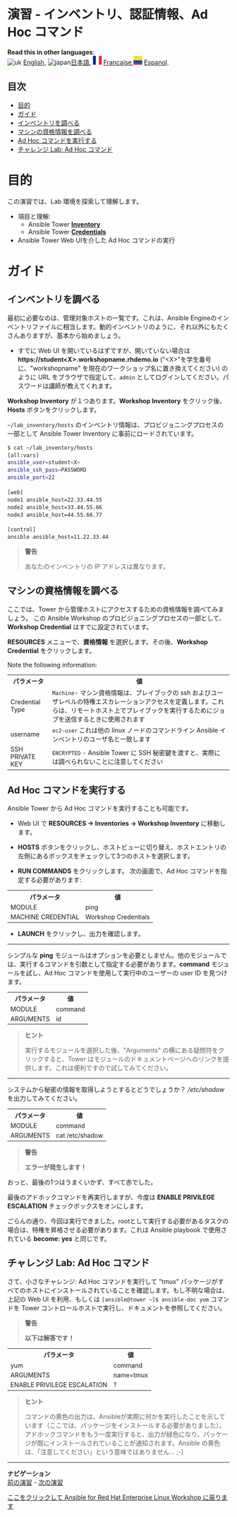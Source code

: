 # 演習 - インベントリ、認証情報、Ad Hoc コマンド

**Read this in other languages**:
<br>![uk](../../../images/uk.png) [English](README.md), ![japan](../../../images/japan.png)[日本語](README.ja.md), ![france](../../../images/fr.png) [Francaise](README.fr.md),![Espanol](../../../images/col.png) [Espanol](README.es.md).

## 目次

* [目的](#目的)
* [ガイド](#ガイド)
* [インベントリを調べる](#インベントリを調べる)
* [マシンの資格情報を調べる](#マシンの資格情報を調べる)
* [Ad Hoc コマンドを実行する](#Ad-Hoc-コマンドを実行する)
* [チャレンジ Lab: Ad Hoc コマンド](#チャレンジ-Lab-Ad-Hoc-コマンド)

# 目的

この演習では、Lab 環境を探索して理解します。
- 項目と理解:
  - Ansible Tower [**Inventory**](https://docs.ansible.com/ansible-tower/latest/html/userguide/inventories.html)
  - Ansible Tower [**Credentials**](https://docs.ansible.com/ansible-tower/latest/html/userguide/credentials.html)
- Ansible Tower Web UIを介した Ad Hoc コマンドの実行

# ガイド

## インベントリを調べる

最初に必要なのは、管理対象ホストの一覧です。これは、Ansible Engineのインベントリファイルに相当します。動的インベントリのように、それ以外にもたくさんありますが、基本から始めましょう。

  - すでに Web UI を開いているはずですが、開いていない場合は **https://student\<X\>.workshopname.rhdemo.io** ("\<X\>"を学生番号に、"workshopname" を現在のワークショップ名に置き換えてください) のように URL をブラウザで指定して、`admin` としてログインしてください。パスワードは講師が教えてくれます。

**Workshop Inventory** が１つあります。**Workshop Inventory** をクリック後、**Hosts** ボタンをクリックします。

`~/lab_inventory/hosts` のインベントリ情報は、プロビジョニングプロセスの一部として Ansible Tower Inventory に事前にロードされています。

```bash
$ cat ~/lab_inventory/hosts
[all:vars]
ansible_user=student<X>
ansible_ssh_pass=PASSWORD
ansible_port=22

[web]
node1 ansible_host=22.33.44.55
node2 ansible_host=33.44.55.66
node3 ansible_host=44.55.66.77

[control]
ansible ansible_host=11.22.33.44
```
> **警告**
>
> あなたのインベントリの IP アドレスは異なります。

## マシンの資格情報を調べる

ここでは、Tower から管理ホストにアクセスするための資格情報を調べてみましょう。 この Ansible Workshop のプロビジョニングプロセスの一部として、**Workshop Credential** はすでに設定されています。

**RESOURCES** メニューで、**資格情報** を選択します。その後、**Workshop Credential** をクリックします。

Note the following information:

<table>
  <tr>
    <th>パラメータ</th>
    <th>値</th>
  </tr>
  <tr>
    <td>Credential Type</td>
    <td><code>Machine</code>- マシン資格情報は、プレイブックの ssh およびユーザレベルの特権エスカレーションアクセスを定義します。これらは、リモートホスト上でプレイブックを実行するためにジョブを送信するときに使用されます</td>
  </tr>
  <tr>
    <td>username</td>
    <td><code>ec2-user</code> これは他の linux ノードのコマンドライン Ansible インベントリのユーザ名と一致します</td>
  </tr>
  <tr>
    <td>SSH PRIVATE KEY</td>
    <td><code>ENCRYPTED</code> - Ansible Tower に SSH 秘密鍵を渡すと、実際には調べられないことに注意してください</td>
  </tr>
</table>

## Ad Hoc コマンドを実行する

Ansible Tower から Ad Hoc コマンドを実行することも可能です。

  - Web UI で **RESOURCES → Inventories → Workshop Inventory** に移動します。

  - **HOSTS** ボタンをクリックし、ホストビューに切り替え、ホストエントリの左側にあるボックスをチェックして3つのホストを選択します。

  - **RUN COMMANDS** をクリックします。 次の画面で、Ad Hoc コマンドを指定する必要があります:

  <table>
    <tr>
      <th>パラメータ</th>
      <th>値</th>
    </tr>
    <tr>
      <td>MODULE</td>
      <td>ping</td>
    </tr>
    <tr>
      <td>MACHINE CREDENTIAL</td>
      <td>Workshop Credentials</td>
    </tr>
  </table>

  - **LAUNCH** をクリックし、出力を確認します。

<hr>

シンプルな **ping** モジュールはオプションを必要としません。他のモジュールでは、実行するコマンドを引数として指定する必要があります。**command** モジュールを試し、Ad Hoc コマンドを使用して実行中のユーザーの user ID を見つけます。

  <table>
    <tr>
      <th>パラメータ</th>
      <th>値</th>
    </tr>
    <tr>
      <td>MODULE</td>
      <td>command</td>
    </tr>
    <tr>
      <td>ARGUMENTS</td>
      <td>id</td>
    </tr>
  </table>

> **ヒント**
>
> 実行するモジュールを選択した後、"Arguments" の横にある疑問符をクリックすると、Tower はモジュールのドキュメントページへのリンクを提供します。これは便利ですので試してみてください。

<hr>

システムから秘密の情報を取得しようとするとどうでしょうか？ */etc/shadow* を出力してみてください。

<table>
  <tr>
    <th>パラメータ</th>
    <th>値</th>
  </tr>
  <tr>
    <td>MODULE</td>
    <td>command</td>
  </tr>
  <tr>
    <td>ARGUMENTS</td>
    <td>cat /etc/shadow</td>
  </tr>
</table>


> **警告**
>
> **エラーが発生します！**

おっと、最後の1つはうまくいかず、すべて赤でした。

最後のアドホックコマンドを再実行しますが、今度は **ENABLE PRIVILEGE ESCALATION** チェックボックスをオンにします。

ごらんの通り、今回は実行できました。rootとして実行する必要があるタスクの場合は、特権を昇格させる必要があります。これは Ansible playbook で使用されている **become: yes** と同じです。

## チャレンジ Lab: Ad Hoc コマンド

さて、小さなチャレンジ: Ad Hoc コマンドを実行して "tmux" パッケージがすべてのホストにインストールされていることを確認します。もし不明な場合は、上記の Web UI を利用、もしくは `[ansible@tower ~]$ ansible-doc yum` コマンドを Tower コントロールホストで実行し、ドキュメントを参照してください。

> **警告**
>
> **以下は解答です！**

<table>
  <tr>
    <th>パラメータ</th>
    <th>値</th>
  </tr>
  <tr>
    <td>yum</td>
    <td>command</td>
  </tr>
  <tr>
    <td>ARGUMENTS</td>
    <td>name=tmux</td>
  </tr>
  <tr>
    <td>ENABLE PRIVILEGE ESCALATION</td>
    <td>?</td>
  </tr>
</table>

> **ヒント**
>
> コマンドの黄色の出力は、Ansibleが実際に何かを実行したことを示しています（ここでは、パッケージをインストールする必要がありました）。アドホックコマンドをもう一度実行すると、出力が緑色になり、パッケージが既にインストールされていることが通知されます。Ansible の黄色は、「注意してください」という意味ではありません... ;-)

----
**ナビゲーション**
<br>
[前の演習](../2.1-intro/README.ja.md) - [次の演習](../2.3-projects/README.ja.md)

[ここをクリックして Ansible for Red Hat Enterprise Linux Workshop に戻ります](../README.ja.md#section-2---ansible-tower-exercises)
